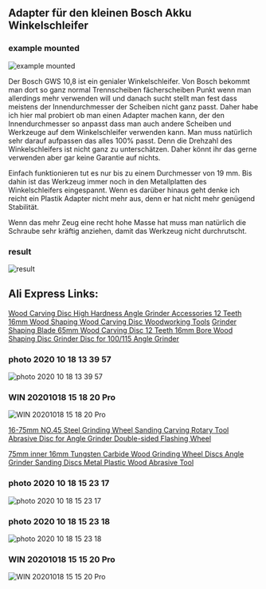 Adapter für den kleinen Bosch Akku Winkelschleifer
--------------------------------------------------


### example mounted
![example mounted](img/example-mounted.jpg)

Der Bosch GWS 10,8 ist ein genialer Winkelschleifer. Von Bosch bekommt man dort so ganz normal Trennscheiben fächerscheiben Punkt wenn man allerdings mehr verwenden will und danach sucht stellt man fest dass meistens der Innendurchmesser der Scheiben nicht ganz passt. Daher habe ich hier mal probiert ob man einen Adapter machen kann, der den Innendurchmesser so anpasst dass man auch andere Scheiben und Werkzeuge auf dem Winkelschleifer verwenden kann. Man muss natürlich sehr darauf aufpassen das alles 100% passt. Denn die Drehzahl des Winkelschleifers ist nicht ganz zu unterschätzen. Daher könnt ihr das gerne verwenden aber gar keine Garantie auf nichts.

Einfach funktionieren tut es nur bis zu einem Durchmesser von 19 mm. Bis dahin ist das Werkzeug immer noch in den Metallplatten des Winkelschleifers eingespannt. Wenn es darüber hinaus geht denke ich reicht ein Plastik Adapter nicht mehr aus, denn er hat nicht mehr genügend Stabilität.

Wenn das mehr Zeug eine recht hohe Masse hat muss man natürlich die Schraube sehr kräftig anziehen, damit das Werkzeug nicht durchrutscht.



### result
![result](img/result.jpg)



Ali Express Links:
------------------


[Wood Carving Disc High Hardness Angle Grinder Accessories 12 Teeth 16mm Wood Shaping Wood Carving Disc Woodworking Tools](https://www.aliexpress.com/item/4000269657652.html)
[Grinder Shaping Blade 65mm Wood Carving Disc 12 Teeth 16mm Bore Wood Shaping Disc Grinder Disc for 100/115 Angle Grinder](https://de.aliexpress.com/item/4000263256386.html)

### photo 2020 10 18 13 39 57
![photo 2020 10 18 13 39 57](img/photo_2020-10-18_13-39-57.jpg)


### WIN 20201018 15 18 20 Pro
![WIN 20201018 15 18 20 Pro](img/WIN_20201018_15_18_20_Pro.jpg)



[16-75mm NO.45 Steel Grinding Wheel Sanding Carving Rotary Tool Abrasive Disc for Angle Grinder Double-sided Flashing Wheel](https://de.aliexpress.com/item/4000510554982.html)

[75mm inner 16mm Tungsten Carbide Wood Grinding Wheel Discs Angle Grinder Sanding Discs Metal Plastic Wood Abrasive Tool](https://www.aliexpress.com/item/4000299728868.html)

### photo 2020 10 18 15 23 17
![photo 2020 10 18 15 23 17](img/photo_2020-10-18_15-23-17.jpg)

### photo 2020 10 18 15 23 18
![photo 2020 10 18 15 23 18](img/photo_2020-10-18_15-23-18.jpg)

### WIN 20201018 15 15 20 Pro
![WIN 20201018 15 15 20 Pro](img/WIN_20201018_15_15_20_Pro.jpg)
